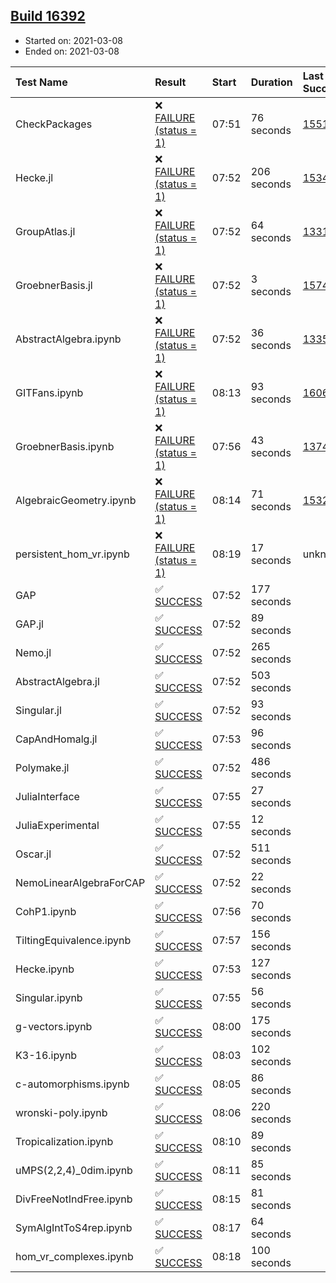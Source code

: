 ## [Build 16392](https://oscarci.mathematik.uni-kl.de/job/oscar/16392/)

* Started on: 2021-03-08
* Ended on: 2021-03-08

| Test Name    | Result | Start | Duration | Last Success | First Failure |
|:-------------|:-------|:------|:---------|:-------------|:--------------|
| CheckPackages | ❌ [FAILURE (status = 1)](https://oscarci.mathematik.uni-kl.de/job/oscar/16392/artifact/logs/build-16392/CheckPackages.log) | 07:51 | 76 seconds | [15514](https://oscarci.mathematik.uni-kl.de/job/oscar/15514/) | [15515](https://oscarci.mathematik.uni-kl.de/job/oscar/15515/) |
| Hecke.jl | ❌ [FAILURE (status = 1)](https://oscarci.mathematik.uni-kl.de/job/oscar/16392/artifact/logs/build-16392/Hecke.jl.log) | 07:52 | 206 seconds | [15344](https://oscarci.mathematik.uni-kl.de/job/oscar/15344/) | [15348](https://oscarci.mathematik.uni-kl.de/job/oscar/15348/) |
| GroupAtlas.jl | ❌ [FAILURE (status = 1)](https://oscarci.mathematik.uni-kl.de/job/oscar/16392/artifact/logs/build-16392/GroupAtlas.jl.log) | 07:52 | 64 seconds | [13311](https://oscarci.mathematik.uni-kl.de/job/oscar/13311/) | [13312](https://oscarci.mathematik.uni-kl.de/job/oscar/13312/) |
| GroebnerBasis.jl | ❌ [FAILURE (status = 1)](https://oscarci.mathematik.uni-kl.de/job/oscar/16392/artifact/logs/build-16392/GroebnerBasis.jl.log) | 07:52 | 3 seconds | [15745](https://oscarci.mathematik.uni-kl.de/job/oscar/15745/) | [15746](https://oscarci.mathematik.uni-kl.de/job/oscar/15746/) |
| AbstractAlgebra.ipynb | ❌ [FAILURE (status = 1)](https://oscarci.mathematik.uni-kl.de/job/oscar/16392/artifact/logs/build-16392/AbstractAlgebra.ipynb.log) | 07:52 | 36 seconds | [13355](https://oscarci.mathematik.uni-kl.de/job/oscar/13355/) | [13356](https://oscarci.mathematik.uni-kl.de/job/oscar/13356/) |
| GITFans.ipynb | ❌ [FAILURE (status = 1)](https://oscarci.mathematik.uni-kl.de/job/oscar/16392/artifact/logs/build-16392/GITFans.ipynb.log) | 08:13 | 93 seconds | [16068](https://oscarci.mathematik.uni-kl.de/job/oscar/16068/) | [16069](https://oscarci.mathematik.uni-kl.de/job/oscar/16069/) |
| GroebnerBasis.ipynb | ❌ [FAILURE (status = 1)](https://oscarci.mathematik.uni-kl.de/job/oscar/16392/artifact/logs/build-16392/GroebnerBasis.ipynb.log) | 07:56 | 43 seconds | [13748](https://oscarci.mathematik.uni-kl.de/job/oscar/13748/) | [13749](https://oscarci.mathematik.uni-kl.de/job/oscar/13749/) |
| AlgebraicGeometry.ipynb | ❌ [FAILURE (status = 1)](https://oscarci.mathematik.uni-kl.de/job/oscar/16392/artifact/logs/build-16392/AlgebraicGeometry.ipynb.log) | 08:14 | 71 seconds | [15322](https://oscarci.mathematik.uni-kl.de/job/oscar/15322/) | [15323](https://oscarci.mathematik.uni-kl.de/job/oscar/15323/) |
| persistent_hom_vr.ipynb | ❌ [FAILURE (status = 1)](https://oscarci.mathematik.uni-kl.de/job/oscar/16392/artifact/logs/build-16392/persistent_hom_vr.ipynb.log) | 08:19 | 17 seconds | unknown | unknown |
| GAP | ✅ [SUCCESS](https://oscarci.mathematik.uni-kl.de/job/oscar/16392/artifact/logs/build-16392/GAP.log) | 07:52 | 177 seconds |  |  |
| GAP.jl | ✅ [SUCCESS](https://oscarci.mathematik.uni-kl.de/job/oscar/16392/artifact/logs/build-16392/GAP.jl.log) | 07:52 | 89 seconds |  |  |
| Nemo.jl | ✅ [SUCCESS](https://oscarci.mathematik.uni-kl.de/job/oscar/16392/artifact/logs/build-16392/Nemo.jl.log) | 07:52 | 265 seconds |  |  |
| AbstractAlgebra.jl | ✅ [SUCCESS](https://oscarci.mathematik.uni-kl.de/job/oscar/16392/artifact/logs/build-16392/AbstractAlgebra.jl.log) | 07:52 | 503 seconds |  |  |
| Singular.jl | ✅ [SUCCESS](https://oscarci.mathematik.uni-kl.de/job/oscar/16392/artifact/logs/build-16392/Singular.jl.log) | 07:52 | 93 seconds |  |  |
| CapAndHomalg.jl | ✅ [SUCCESS](https://oscarci.mathematik.uni-kl.de/job/oscar/16392/artifact/logs/build-16392/CapAndHomalg.jl.log) | 07:53 | 96 seconds |  |  |
| Polymake.jl | ✅ [SUCCESS](https://oscarci.mathematik.uni-kl.de/job/oscar/16392/artifact/logs/build-16392/Polymake.jl.log) | 07:52 | 486 seconds |  |  |
| JuliaInterface | ✅ [SUCCESS](https://oscarci.mathematik.uni-kl.de/job/oscar/16392/artifact/logs/build-16392/JuliaInterface.log) | 07:55 | 27 seconds |  |  |
| JuliaExperimental | ✅ [SUCCESS](https://oscarci.mathematik.uni-kl.de/job/oscar/16392/artifact/logs/build-16392/JuliaExperimental.log) | 07:55 | 12 seconds |  |  |
| Oscar.jl | ✅ [SUCCESS](https://oscarci.mathematik.uni-kl.de/job/oscar/16392/artifact/logs/build-16392/Oscar.jl.log) | 07:52 | 511 seconds |  |  |
| NemoLinearAlgebraForCAP | ✅ [SUCCESS](https://oscarci.mathematik.uni-kl.de/job/oscar/16392/artifact/logs/build-16392/NemoLinearAlgebraForCAP.log) | 07:52 | 22 seconds |  |  |
| CohP1.ipynb | ✅ [SUCCESS](https://oscarci.mathematik.uni-kl.de/job/oscar/16392/artifact/logs/build-16392/CohP1.ipynb.log) | 07:56 | 70 seconds |  |  |
| TiltingEquivalence.ipynb | ✅ [SUCCESS](https://oscarci.mathematik.uni-kl.de/job/oscar/16392/artifact/logs/build-16392/TiltingEquivalence.ipynb.log) | 07:57 | 156 seconds |  |  |
| Hecke.ipynb | ✅ [SUCCESS](https://oscarci.mathematik.uni-kl.de/job/oscar/16392/artifact/logs/build-16392/Hecke.ipynb.log) | 07:53 | 127 seconds |  |  |
| Singular.ipynb | ✅ [SUCCESS](https://oscarci.mathematik.uni-kl.de/job/oscar/16392/artifact/logs/build-16392/Singular.ipynb.log) | 07:55 | 56 seconds |  |  |
| g-vectors.ipynb | ✅ [SUCCESS](https://oscarci.mathematik.uni-kl.de/job/oscar/16392/artifact/logs/build-16392/g-vectors.ipynb.log) | 08:00 | 175 seconds |  |  |
| K3-16.ipynb | ✅ [SUCCESS](https://oscarci.mathematik.uni-kl.de/job/oscar/16392/artifact/logs/build-16392/K3-16.ipynb.log) | 08:03 | 102 seconds |  |  |
| c-automorphisms.ipynb | ✅ [SUCCESS](https://oscarci.mathematik.uni-kl.de/job/oscar/16392/artifact/logs/build-16392/c-automorphisms.ipynb.log) | 08:05 | 86 seconds |  |  |
| wronski-poly.ipynb | ✅ [SUCCESS](https://oscarci.mathematik.uni-kl.de/job/oscar/16392/artifact/logs/build-16392/wronski-poly.ipynb.log) | 08:06 | 220 seconds |  |  |
| Tropicalization.ipynb | ✅ [SUCCESS](https://oscarci.mathematik.uni-kl.de/job/oscar/16392/artifact/logs/build-16392/Tropicalization.ipynb.log) | 08:10 | 89 seconds |  |  |
| uMPS(2,2,4)_0dim.ipynb | ✅ [SUCCESS](https://oscarci.mathematik.uni-kl.de/job/oscar/16392/artifact/logs/build-16392/uMPS-2-2-4-_0dim.ipynb.log) | 08:11 | 85 seconds |  |  |
| DivFreeNotIndFree.ipynb | ✅ [SUCCESS](https://oscarci.mathematik.uni-kl.de/job/oscar/16392/artifact/logs/build-16392/DivFreeNotIndFree.ipynb.log) | 08:15 | 81 seconds |  |  |
| SymAlgIntToS4rep.ipynb | ✅ [SUCCESS](https://oscarci.mathematik.uni-kl.de/job/oscar/16392/artifact/logs/build-16392/SymAlgIntToS4rep.ipynb.log) | 08:17 | 64 seconds |  |  |
| hom_vr_complexes.ipynb | ✅ [SUCCESS](https://oscarci.mathematik.uni-kl.de/job/oscar/16392/artifact/logs/build-16392/hom_vr_complexes.ipynb.log) | 08:18 | 100 seconds |  |  |
